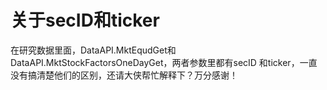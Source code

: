 # 关于secID和ticker

在研究数据里面，DataAPI.MktEqudGet和DataAPI.MktStockFactorsOneDayGet，两者参数里都有secID 和ticker，一直没有搞清楚他们的区别，还请大侠帮忙解释下？万分感谢！
